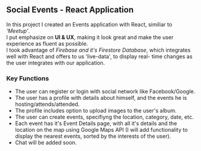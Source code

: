 ## Social Events - React Application

In this project I created an Events application with React, similiar to *'Meetup'*.<br>
I put emphasize on **UI & UX**, making it look great and make the user experience as fluent as possible.<br>
I took advantage of *Firebase and it's Firestore Database*, which integrates well with React and offers to us 'live-data', to display real- time changes as the user integrates with our application.

### Key Functions

* The user can register or login with social network like Facebook/Google.
* The user has a profile with details about himself, and the events he is hosting/attends/attended.
* The profile includes option to upload images to the user's album.
* The user can create events, specifiyng the location, category, date, etc.
* Each event has it's Event Details page, with all it's details and the location on the map using Google Maps API (I will add functionality to display the nearest events, sorted by the interests of the user).
* Chat will be added soon.

